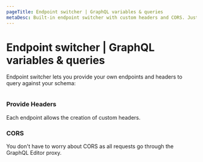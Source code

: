 ```yaml
---
pageTitle: Endpoint switcher | GraphQL variables & queries
metaDesc: Built-in endpoint switcher with custom headers and CORS. Just use it to connect your project and its GraphQL variables to whatever endpoints you need.
---
```


# Endpoint switcher | GraphQL variables & queries

Endpoint switcher lets you provide your own endpoints and headers to query against your schema:

<figure><img src="../../.gitbook/assets/endpoints prod.gif" alt=""><figcaption></figcaption></figure>

### Provide Headers

Each endpoint allows the creation of custom headers.

### CORS

You don't have to worry about CORS as all requests go through the GraphQL Editor proxy.
